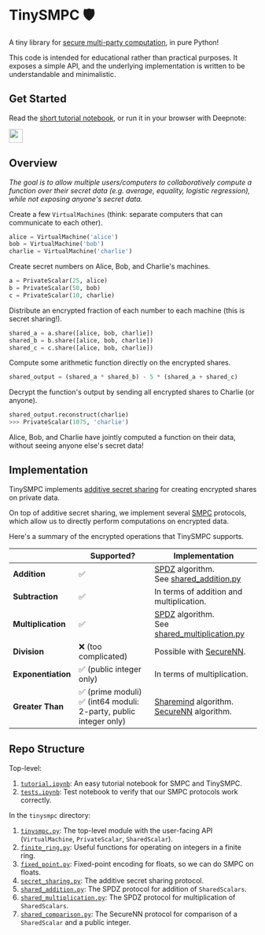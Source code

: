 # TinySMPC 🛡️

A tiny library for [secure multi-party computation](https://en.wikipedia.org/wiki/Secure_multi-party_computation), in pure Python!

This code is intended for educational rather than practical purposes. It exposes a simple API, and the underlying implementation is written to be understandable and minimalistic. 

## Get Started

Read the [short tutorial notebook](tutorial.ipynb), or run it in your browser with Deepnote:

[<img height="28" src="https://beta.deepnote.com/buttons/launch-in-deepnote.svg">](
https://beta.deepnote.com/launch?template=deepnote&url=https%3A%2F%2Fgithub.com%2Fkennysong%2Ftinysmpc%2Fblob%2Fmaster%2Ftutorial.ipynb)


## Overview

*The goal is to allow multiple users/computers to collaboratively compute a function over their secret data (e.g. average, equality, logistic regression), while not exposing anyone's secret data.*

Create a few `VirtualMachines` (think: separate computers that can communicate to each other).

```python
alice = VirtualMachine('alice')
bob = VirtualMachine('bob')
charlie = VirtualMachine('charlie')
```

Create secret numbers on Alice, Bob, and Charlie's machines.

```python
a = PrivateScalar(25, alice)
b = PrivateScalar(50, bob)
c = PrivateScalar(10, charlie)
```

Distribute an encrypted fraction of each number to each machine (this is secret sharing!).

```python
shared_a = a.share([alice, bob, charlie])
shared_b = b.share([alice, bob, charlie])
shared_c = c.share([alice, bob, charlie])
```

Compute some arithmetic function directly on the encrypted shares.

```python
shared_output = (shared_a * shared_b) - 5 * (shared_a + shared_c)
```

Decrypt the function's output by sending all encrypted shares to Charlie (or anyone).

```python
shared_output.reconstruct(charlie)
>>> PrivateScalar(1075, 'charlie')
```

Alice, Bob, and Charlie have jointly computed a function on their data, without seeing anyone else's secret data!

## Implementation

TinySMPC implements [additive secret sharing](https://cs.nyu.edu/courses/spring07/G22.3033-013/scribe/lecture01.pdf) for creating encrypted shares on private data.

On top of additive secret sharing, we implement several [SMPC](https://en.wikipedia.org/wiki/Secure_multi-party_computation) protocols, which allow us to directly perform computations on encrypted data.

Here's a summary of the encrypted operations that TinySMPC supports.

|                    | Supported?              | Implementation                                                                          |
|--------------------|-------------------------|-----------------------------------------------------------------------------------------|
| **Addition**       | ✅                       | [SPDZ](https://eprint.iacr.org/2011/535.pdf) algorithm. <br/> See [shared_addition.py](https://github.com/kennysong/tinysmpc/blob/master/tinysmpc/shared_addition.py)             |
| **Subtraction**    | ✅                       | In terms of addition and multiplication.                                                 |
| **Multiplication** | ✅                       | [SPDZ](https://eprint.iacr.org/2011/535.pdf) algorithm.  <br/> See [shared_multiplication.py](https://github.com/kennysong/tinysmpc/blob/master/tinysmpc/shared_multiplication.py) |
| **Division**       | ❌ (too complicated)     | Possible with [SecureNN](https://eprint.iacr.org/2018/442.pdf).                                                                                       |
| **Exponentiation**       | ✅ (public integer only)     | In terms of multiplication.                                                                                       |
| **Greater Than**   | ✅ (prime moduli)<br/> ✅  (int64 moduli: 2-party, public integer only) | [Sharemind](https://sharemind.cyber.ee/files/papers/sharemind_with_shamir_turban_2014.pdf) algorithm. <br/> [SecureNN](https://eprint.iacr.org/2018/442.pdf) algorithm.     |

## Repo Structure

Top-level:

1. [`tutorial.ipynb`](tutorial.ipynb): An easy tutorial notebook for SMPC and TinySMPC.
1. [`tests.ipynb`](tests.ipynb): Test notebook to verify that our SMPC protocols work correctly.

In the `tinysmpc` directory:

1. [`tinysmpc.py`](tinysmpc/tinysmpc.py): The top-level module with the user-facing API (`VirtualMachine`, `PrivateScalar`, `SharedScalar`).
1. [`finite_ring.py`](tinysmpc/finite_ring.py): Useful functions for operating on integers in a finite ring.
1. [`fixed_point.py`](tinysmpc/fixed_point.py): Fixed-point encoding for floats, so we can do SMPC on floats.
1. [`secret_sharing.py`](tinysmpc/secret_sharing.py): The additive secret sharing protocol.
1. [`shared_addition.py`](tinysmpc/shared_addition.py): The SPDZ protocol for addition of `SharedScalars`.
1. [`shared_multiplication.py`](tinysmpc/shared_multiplication.py): The SPDZ protocol for multiplication of `SharedScalars`.
1. [`shared_comparison.py`](tinysmpc/shared_comparison.py): The SecureNN protocol for comparison of a `SharedScalar` and a public integer.
